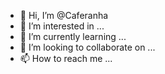 - 👋 Hi, I’m @Caferanha
- 👀 I’m interested in ...
- 🌱 I’m currently learning ...
- 💞️ I’m looking to collaborate on ...
- 📫 How to reach me ...

<!---
Caferanha/Caferanha is a ✨ special ✨ repository because its `README.md` (this file) appears on your GitHub profile.
You can click the Preview link to take a look at your changes.
--->
